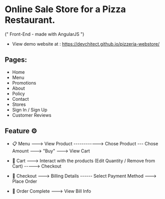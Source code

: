 # Online Sale Store for a Pizza Restaurant. 
(" Front-End - made with AngularJS ")

- View demo website at : https://devchitect.github.io/pizzeria-webstore/
## Pages:
- Home
- Menu
- Promotions
- About
- Policy
- Contact
- Stores
- Sign In / Sign Up
- Customer Reviews

## Feature :gear: 
- :clipboard: Menu ---> View Product ------------> Chose Product --- Chose Amount ---> "Buy" ---> View Cart

- :basket: Cart ---> Interact with the products (Edit Quantity / Remove from Cart) -----> Checkout

- :receipt: Checkout ---> Billing Details ------ Select Payment Method ---> Place Order

- :money_with_wings: Order Complete ---> View Bill Info 
